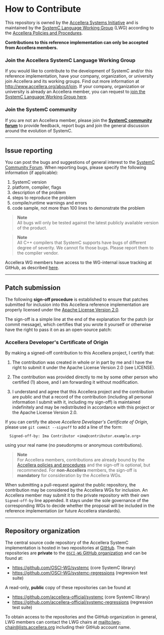 How to Contribute
=================

 This repository is owned by the [Accellera Systems Initiative][1] and
 is maintained by the [SystemC Language Working Group][2] (LWG)
 according to the [Accellera Policies and Procedures][3].

 **Contributions to this reference implementation can only be
   accepted from Accellera members.**

### Join the Accellera SystemC Language Working Group

 If you would like to contribute to the development of SystemC and/or this
 reference implementation, have your company, organization, or university
 join Accellera and its working groups.
 Find out more information at http://www.accellera.org/about/join.
 If your company, organization or university is already an Accellera member,
 you can request to [join the SystemC Language Working Group here][4].

### Join the SystemC community

 If you are not an Accellera member, please join the **[SystemC community
 forum][5]** to provide feedback, report bugs and join the general
 discussion around the evolution of SystemC.

[1]: https://www.accellera.org
[2]: https://accellera.org/activities/working-groups/systemc-language
[3]: http://accellera.org/about/policies
[4]: http://workspace.accellera.org/apps/org/workgroup/lwg/
[5]: https://forums.accellera.org/forum/9-systemc/

---------------------------------------------------------------------
Issue reporting
---------------------------------------------------------------------

You can post the bugs and suggestions of general interest to the
[SystemC Community Forum][5].  When reporting bugs, please specify
the following information (if applicable):

  1. SystemC version
  2. platform, compiler, flags
  3. description of the problem
  4. steps to reproduce the problem
  5. compile/runtime warnings and errors
  6. code sample, not more than 100 lines to demonstrate the problem

> **Note**  
>  All bugs will only be tested against the latest publicly available
>  version of the product.

> **Note**  
>  All C++ compilers that SystemC supports have bugs of different
>  degree of severity. We cannot fix those bugs.
>  Please report them to the compiler vendor.

Accellera WG members have access to the WG-internal issue tracking
at GitHub, as described [here][6].

[6]: docs/DEVELOPMENT.md#issue-tracking

---------------------------------------------------------------------
Patch submission
---------------------------------------------------------------------

The following **sign-off procedure** is established to ensure that
patches submitted for inclusion into this Accellera reference
implementation are properly licensed under the
[Apache License Version 2.0](LICENSE).

The sign-off is a simple line at the end of the explanation for the
patch (or commit message), which certifies that you wrote it yourself
or otherwise have the right to pass it on as an open-source patch:

### Accellera Developer's Certificate of Origin

By making a signed-off contribution to this Accellera project,
I certify that:

 1. The contribution was created in whole or in part by me and I have
    the right to submit it under the Apache License Version 2.0
    (see LICENSE).

 2. The contribution was provided directly to me by some other person
    who certified (1) above, and I am forwarding it without
    modification.

 3. I understand and agree that this Accellera project and the
    contribution are public and that a record of the contribution
    (including all personal information I submit with it, including
    my sign-off) is maintained indefinitely and may be redistributed
    in accordance with this project or the Apache License Version 2.0.

If you can certify the above *Accellera Developer's Certificate of Origin*,
please use `git commit --signoff` to add a line of the form:
```
  Signed-off-by: Ima Contributor <ima@contributor.example.org>
```
using your real name (no pseudonyms or anonymous contributions).

> **Note**  
> For Accellera members, contributions are already bound by the
> [Accellera policies and procedures][3] and the sign-off is optional,
> but recommended.  For **non-Accellera** members, the sign-off is
> **mandatory** for consideration by the Accellera WGs.

When submitting a pull-request against the public repository, the
contribution may be considered by the Accellera WGs for inclusion.
An Accellera member may submit it to the private repository with their
own `Signed-off-by` line appended.  It stays under the sole governance
of the corresponding WGs to decide whether the proposal will be included
in the reference implementation (or future Accellera standards).

---------------------------------------------------------------------
Repository organization
---------------------------------------------------------------------

The central source code repository of the Accellera SystemC implementation
is hosted in two repositories at [GitHub](http://github.com).  The main
repositories are **private** to the [`OSCI-WG` GitHub organization][7] and
can be found at:

 * https://github.com/OSCI-WG/systemc             (core SystemC library)
 * https://github.com/OSCI-WG/systemc-regressions (regression test suite)

A read-only, **public** copy of these repositories can be found at

 * https://github.com/accellera-official/systemc             (core SystemC library)
 * https://github.com/accellera-official/systemc-regressions (regression test suite)

To obtain access to the repositories and the GitHub organization in general,
LWG members can contact the LWG chairs at <mailto:lwg-chair@lists.accellera.org>
including their GitHub account name.

[7]: https://github.com/osci-wg "Accellera WG GitHub organization"
